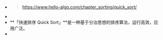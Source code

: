 - > https://www.hello-algo.com/chapter_sorting/quick_sort/
-
- **「快速排序 Quick Sort」**是一种基于分治思想的排序算法，运行高效，应用广泛。
-